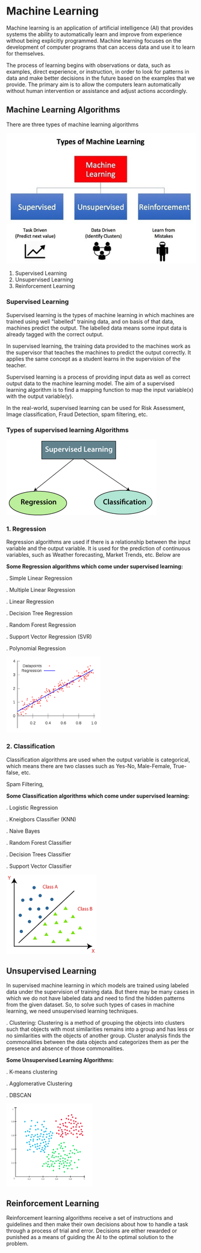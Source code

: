 # Machine Learning 

Machine learning is an application of artificial intelligence (AI) that provides systems the ability to automatically learn and improve from experience without being explicitly programmed. Machine learning focuses on the development of computer programs that can access data and use it to learn for themselves.

The process of learning begins with observations or data, such as examples, direct experience, or instruction, in order to look for patterns in data and make better decisions in the future based on the examples that we provide. The primary aim is to allow the computers learn automatically without human intervention or assistance and adjust actions accordingly.


## Machine Learning Algorithms

There are three types of machine learning algorithms


![](https://github.com/ashish3107k/Machine-learning-ML-/blob/main/Images/mln1.jpg)



1. Supervised Learning
2. Unsupervised Learning
3. Reinforcement Learning

### Supervised Learning

Supervised learning is the types of machine learning in which machines are trained using well "labelled" training data, and on basis of that data, machines predict the output. The labelled data means some input data is already tagged with the correct output.

In supervised learning, the training data provided to the machines work as the supervisor that teaches the machines to predict the output correctly. It applies the same concept as a student learns in the supervision of the teacher.

Supervised learning is a process of providing input data as well as correct output data to the machine learning model. The aim of a supervised learning algorithm is to find a mapping function to map the input variable(x) with the output variable(y).

In the real-world, supervised learning can be used for Risk Assessment, Image classification, Fraud Detection, spam filtering, etc.


### Types of supervised learning Algorithms

![](https://github.com/ashish3107k/Machine-learning-ML-/blob/main/Images/slt.png)

### 1. Regression

Regression algorithms are used if there is a relationship between the input variable and the output variable. It is used for the prediction of continuous variables, such as Weather forecasting, Market Trends, etc. Below are 

<b>Some Regression algorithms which come under supervised learning:</b>

. Simple Linear Regression

. Multiple Linear Regression

. Linear Regression

. Decision Tree Regression

. Random Forest Regression

. Support Vector Regression (SVR)

. Polynomial Regression

![](https://github.com/ashish3107k/Machine-learning-ML-/blob/main/Images/nr1.png)

### 2. Classification

Classification algorithms are used when the output variable is categorical, which means there are two classes such as Yes-No, Male-Female, True-false, etc.

Spam Filtering,

<b>Some Classification algorithms which come under supervised learning:</b>

. Logistic Regression

. Kneigbors Classifier (KNN)

. Naive Bayes

. Random Forest Classifier

. Decision Trees Classifier

. Support Vector Classifier

![](https://github.com/ashish3107k/Machine-learning-ML-/blob/main/Images/nc1.png)

## Unsupervised Learning

In supervised machine learning in which models are trained using labeled data under the supervision of training data. But there may be many cases in which we do not have labeled data and need to find the hidden patterns from the given dataset. So, to solve such types of cases in machine learning, we need unsupervised learning techniques.

. Clustering: Clustering is a method of grouping the objects into clusters such that objects with most similarities remains into a group and has less or no similarities with the objects of another group. Cluster analysis finds the commonalities between the data objects and categorizes them as per the presence and absence of those commonalities.

<b>Some Unsupervised Learning Algorithms:</b>

. K-means clustering

. Agglomerative Clustering

. DBSCAN

![](https://github.com/ashish3107k/Machine-learning-ML-/blob/main/Images/clu%20ex%201.png)

## Reinforcement Learning

 Reinforcement learning algorithms receive a set of instructions and guidelines and then make their own decisions about how to handle a task through a process of trial and error. Decisions are either rewarded or punished as a means of guiding the AI to the optimal solution to the problem.


